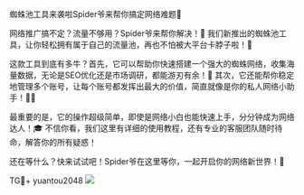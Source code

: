蜘蛛池工具来袭啦Spider爷来帮你搞定网络难题💪

网络推广搞不定？流量不够用？Spider爷来帮你解决！🚀 我们新推出的蜘蛛池工具，让你轻松拥有属于自己的流量池，再也不怕被大平台卡脖子啦！👏

这款工具到底有多牛？首先，它可以帮助你快速搭建一个强大的蜘蛛网络，收集海量数据，无论是SEO优化还是市场调研，都能游刃有余！🎯 其次，它还能帮你稳定地管理多个账号，让每个账号都发挥出最大的价值，简直就像是你的私人网络小助手！👩‍💻

最重要的是，它的操作超级简单，即使是网络小白也能快速上手，分分钟成为网络达人！🎓 不信你看，我们这里有详细的使用教程，还有专业的客服团队随时待命，解答你的所有疑惑！

还在等什么？快来试试吧！Spider爷在这里等你，一起开启你的网络新世界！🎉

TG💪+ yuantou2048  ![](https://github.com/user-attachments/assets/42a5a4a5-fea9-4a1d-8aa0-73e57e430cca)